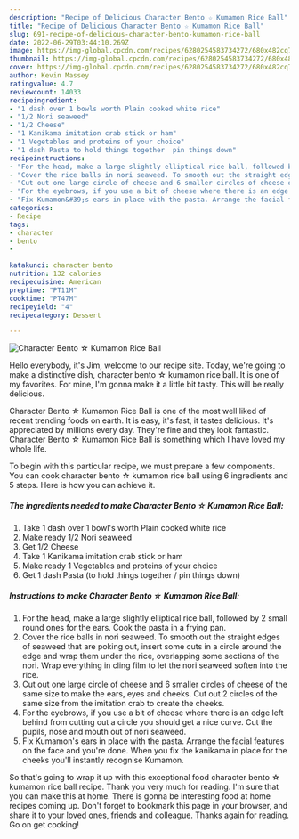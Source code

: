 ```yaml
---
description: "Recipe of Delicious Character Bento ☆ Kumamon Rice Ball"
title: "Recipe of Delicious Character Bento ☆ Kumamon Rice Ball"
slug: 691-recipe-of-delicious-character-bento-kumamon-rice-ball
date: 2022-06-29T03:44:10.269Z
image: https://img-global.cpcdn.com/recipes/6280254583734272/680x482cq70/character-bento-☆-kumamon-rice-ball-recipe-main-photo.jpg
thumbnail: https://img-global.cpcdn.com/recipes/6280254583734272/680x482cq70/character-bento-☆-kumamon-rice-ball-recipe-main-photo.jpg
cover: https://img-global.cpcdn.com/recipes/6280254583734272/680x482cq70/character-bento-☆-kumamon-rice-ball-recipe-main-photo.jpg
author: Kevin Massey
ratingvalue: 4.7
reviewcount: 14033
recipeingredient:
- "1 dash over 1 bowls worth Plain cooked white rice"
- "1/2 Nori seaweed"
- "1/2 Cheese"
- "1 Kanikama imitation crab stick or ham"
- "1 Vegetables and proteins of your choice"
- "1 dash Pasta to hold things together  pin things down"
recipeinstructions:
- "For the head, make a large slightly elliptical rice ball, followed by 2 small round ones for the ears. Cook the pasta in a frying pan."
- "Cover the rice balls in nori seaweed. To smooth out the straight edges of seaweed that are poking out, insert some cuts in a circle around the edge and wrap them under the rice, overlapping some sections of the nori. Wrap everything in cling film to let the nori seaweed soften into the rice."
- "Cut out one large circle of cheese and 6 smaller circles of cheese of the same size to make the ears, eyes and cheeks. Cut out 2 circles of the same size from the imitation crab to create the cheeks."
- "For the eyebrows, if you use a bit of cheese where there is an edge left behind from cutting out a circle you should get a nice curve. Cut the pupils, nose and mouth out of nori seaweed."
- "Fix Kumamon&#39;s ears in place with the pasta. Arrange the facial features on the face and you&#39;re done. When you fix the kanikama in place for the cheeks you&#39;ll instantly recognise Kumamon."
categories:
- Recipe
tags:
- character
- bento
- 

katakunci: character bento  
nutrition: 132 calories
recipecuisine: American
preptime: "PT11M"
cooktime: "PT47M"
recipeyield: "4"
recipecategory: Dessert

---
```



![Character Bento ☆ Kumamon Rice Ball](https://img-global.cpcdn.com/recipes/6280254583734272/680x482cq70/character-bento-☆-kumamon-rice-ball-recipe-main-photo.jpg)

Hello everybody, it's Jim, welcome to our recipe site. Today, we're going to make a distinctive dish, character bento ☆ kumamon rice ball. It is one of my favorites. For mine, I'm gonna make it a little bit tasty. This will be really delicious.



Character Bento ☆ Kumamon Rice Ball is one of the most well liked of recent trending foods on earth. It is easy, it's fast, it tastes delicious. It's appreciated by millions every day. They're fine and they look fantastic. Character Bento ☆ Kumamon Rice Ball is something which I have loved my whole life.


To begin with this particular recipe, we must prepare a few components. You can cook character bento ☆ kumamon rice ball using 6 ingredients and 5 steps. Here is how you can achieve it.

<!--inarticleads1-->

##### The ingredients needed to make Character Bento ☆ Kumamon Rice Ball:

1. Take 1 dash over 1 bowl&#39;s worth Plain cooked white rice
1. Make ready 1/2 Nori seaweed
1. Get 1/2 Cheese
1. Take 1 Kanikama imitation crab stick or ham
1. Make ready 1 Vegetables and proteins of your choice
1. Get 1 dash Pasta (to hold things together / pin things down)




<!--inarticleads2-->

##### Instructions to make Character Bento ☆ Kumamon Rice Ball:

1. For the head, make a large slightly elliptical rice ball, followed by 2 small round ones for the ears. Cook the pasta in a frying pan.
1. Cover the rice balls in nori seaweed. To smooth out the straight edges of seaweed that are poking out, insert some cuts in a circle around the edge and wrap them under the rice, overlapping some sections of the nori. Wrap everything in cling film to let the nori seaweed soften into the rice.
1. Cut out one large circle of cheese and 6 smaller circles of cheese of the same size to make the ears, eyes and cheeks. Cut out 2 circles of the same size from the imitation crab to create the cheeks.
1. For the eyebrows, if you use a bit of cheese where there is an edge left behind from cutting out a circle you should get a nice curve. Cut the pupils, nose and mouth out of nori seaweed.
1. Fix Kumamon&#39;s ears in place with the pasta. Arrange the facial features on the face and you&#39;re done. When you fix the kanikama in place for the cheeks you&#39;ll instantly recognise Kumamon.




So that's going to wrap it up with this exceptional food character bento ☆ kumamon rice ball recipe. Thank you very much for reading. I'm sure that you can make this at home. There is gonna be interesting food at home recipes coming up. Don't forget to bookmark this page in your browser, and share it to your loved ones, friends and colleague. Thanks again for reading. Go on get cooking!
